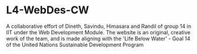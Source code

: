 # L4-WebDes-CW

A collaborative effort of Dineth, Savindu, Himasara and Randil of group 14 in IIT under the Web Development Module. 
The website is an original, creative work of the team, and is made aligning with the 'Life Below Water' - Goal 14 of the United Nations Sustainable Development Program
